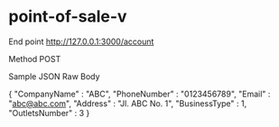 # point-of-sale-v

End point http://127.0.0.1:3000/account 

Method POST

Sample JSON Raw Body

{
	"CompanyName" :   "ABC",
	"PhoneNumber"  :   "0123456789",
	"Email"         :   "abc@abc.com",
	"Address"       :   "Jl. ABC No. 1",
	"BusinessType"  :   1,
	"OutletsNumber" :   3
}
